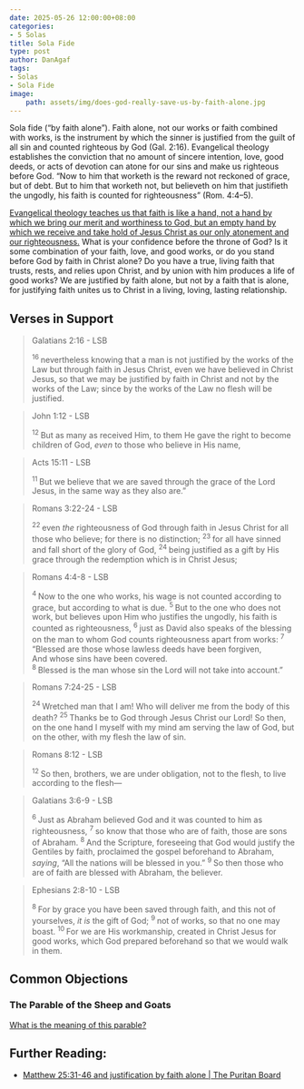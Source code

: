 ```yaml
---
date: 2025-05-26 12:00:00+08:00
categories:
- 5 Solas
title: Sola Fide
type: post
author: DanAgaf
tags:
- Solas
- Sola Fide
image:
    path: assets/img/does-god-really-save-us-by-faith-alone.jpg
---
```


Sola fide (“by faith alone”). Faith alone, not our works or faith combined with works, is the instrument by which the sinner is justified from the guilt of all sin and counted righteous by God (Gal. 2:16). Evangelical theology establishes the conviction that no amount of sincere intention, love, good deeds, or acts of devotion can atone for our sins and make us righteous before God. “Now to him that worketh is the reward not reckoned of grace, but of debt. But to him that worketh not, but believeth on him that justifieth the ungodly, his faith is counted for righteousness” (Rom. 4:4–5).

<u>Evangelical theology teaches us that faith is like a hand, not a hand by which we bring our merit and worthiness to God, but an empty hand by which we receive and take hold of Jesus Christ as our only atonement and our righteousness.</u> What is your confidence before the throne of God? Is it some combination of your faith, love, and good works, or do you stand before God by faith in Christ alone? Do you have a true, living faith that trusts, rests, and relies upon Christ, and by union with him produces a life of good works? We are justified by faith alone, but not by a faith that is alone, for justifying faith unites us to Christ in a living, loving, lasting relationship.

## Verses in Support

> Galatians 2:16 - LSB
>
> <sup> 16 </sup>nevertheless knowing that a man is not justified by the works of the Law but through faith in Jesus Christ, even we have believed in Christ Jesus, so that we may be justified by faith in Christ and not by the works of the Law; since by the works of the Law no flesh will be justified.
 

> John 1:12 - LSB
>
> <sup> 12 </sup>But as many as received Him, to them He gave the right to become children of God, <i>even </i>to those who believe in His name,
 
 
> Acts 15:11 - LSB
>
> <sup> 11 </sup>But we believe that we are saved through the grace of the Lord Jesus, in the same way as they also are.”


> Romans 3:22-24 - LSB
>
> <sup> 22 </sup>even <i>the </i>righteousness of God through faith in Jesus Christ for all those who believe; for there is no distinction;
> <sup> 23 </sup>for all have sinned and fall short of the glory of God,
> <sup> 24 </sup>being justified as a gift by His grace through the redemption which is in Christ Jesus;

> Romans 4:4-8 - LSB
>
> <sup> 4 </sup>Now to the one who works, his wage is not counted according to grace, but according to what is due.
> <sup> 5 </sup>But to the one who does not work, but believes upon Him who justifies the ungodly, his faith is counted as righteousness,
> <sup> 6 </sup>just as David also speaks of the blessing on the man to whom God counts righteousness apart from works:
> <sup> 7 </sup>“Blessed are those whose lawless deeds have been forgiven,<br/>And whose sins have been covered.<br/>
> <sup> 8 </sup>Blessed is the man whose sin the Lord will not take into account.”


> Romans 7:24-25 - LSB
>
> <sup> 24 </sup>Wretched man that I am! Who will deliver me from the body of this death?
> <sup> 25 </sup>Thanks be to God through Jesus Christ our Lord! So then, on the one hand I myself with my mind am serving the law of God, but on the other, with my flesh the law of sin.


> Romans 8:12 - LSB
>
> <sup> 12 </sup>So then, brothers, we are under obligation, not to the flesh, to live according to the flesh—


> Galatians 3:6-9 - LSB
>
> <sup> 6 </sup>Just as Abraham believed God and it was counted to him as righteousness,
> <sup> 7 </sup>so know that those who are of faith, those are sons of Abraham.
> <sup> 8 </sup>And the Scripture, foreseeing that God would justify the Gentiles by faith, proclaimed the gospel beforehand to Abraham, <i>saying</i>, “All the nations will be blessed in you.”
> <sup> 9 </sup>So then those who are of faith are blessed with Abraham, the believer.

> Ephesians 2:8-10 - LSB
>
> <sup> 8 </sup>For by grace you have been saved through faith, and this not of yourselves, <i>it is </i>the gift of God;
> <sup> 9 </sup>not of works, so that no one may boast.
> <sup> 10 </sup>For we are His workmanship, created in Christ Jesus for good works, which God prepared beforehand so that we would walk in them.


## Common Objections

### The Parable of the Sheep and Goats

[What is the meaning of this parable?](/posts/parable-of-the-sheep-and-goats/)

## Further Reading:

- [Matthew 25:31-46 and justification by faith alone \| The Puritan Board](https://puritanboard.com/threads/matthew-25-31-46-and-justification-by-faith-alone.78423/)